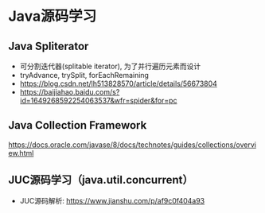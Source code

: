 # Java源码学习

## Java Spliterator

- 可分割迭代器(splitable iterator), 为了并行遍历元素而设计
- tryAdvance, trySplit, forEachRemaining
- <https://blog.csdn.net/lh513828570/article/details/56673804>
- <https://baijiahao.baidu.com/s?id=1649268592254063537&wfr=spider&for=pc>

## Java Collection Framework

<https://docs.oracle.com/javase/8/docs/technotes/guides/collections/overview.html>

## JUC源码学习（java.util.concurrent）

- JUC源码解析: <https://www.jianshu.com/p/af9c0f404a93>